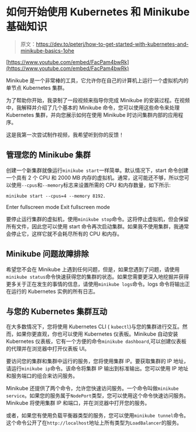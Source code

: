 # 如何开始使用 Kubernetes 和 Minikube 基础知识

> 原文：<https://dev.to/peterj/how-to-get-started-with-kubernetes-and-minikube-basics-1ohe>

[https://www.youtube.com/embed/FacPam4bwRk](https://www.youtube.com/embed/FacPam4bwRk)

Minikube 是一个非常棒的工具，它允许你在自己的计算机上运行一个虚拟机内的单节点 Kubernetes 集群。

为了帮助你开始，我录制了一段视频来指导你完成 Minikube 的安装过程。在视频中，我解释并介绍了几个基本的 Minikube 命令，您可以使用这些命令来处理 Kubernetes 集群，并向您展示如何在使用 Minikube 时访问集群内部的应用程序。

这是我第一次尝试制作视频，我希望听到你的反馈！

## 管理您的 Minikube 集群

创建一个新集群就像运行`minikube start`一样简单。默认情况下，start 命令创建一个具有 2 个 CPU 和 2000 MB 内存的虚拟机。通常，这可能还不够，所以您可以使用`--cpus`和`--memory`标志来设置所需的 CPU 和内存数量，如下所示:

```
minikube start --cpus=4 --memory 8192. 
```

Enter fullscreen mode Exit fullscreen mode

要停止运行集群的虚拟机，使用`minikube stop`命令。这将停止虚拟机，但会保留所有文件，因此您可以使用 start 命令再次启动集群。如果我不使用集群，我通常会停止它，这样它就不会耗尽所有的 CPU 和内存。

## Minikube 问题故障排除

希望您不会在 Minikube 上遇到任何问题，但是，如果您遇到了问题，请使用`minikube status`命令快速获得您的集群的状态。如果您需要更深入地挖掘并获得更多关于正在发生的事情的信息，请使用`minikube logs`命令。logs 命令将输出正在运行的 Kubernetes 实例的所有日志。

## 与您的 Kubernetes 集群互动

在大多数情况下，您将使用 Kubernetes CLI ( `kubectl`)与您的集群进行交互。然而，如果你更直观，你也可以使用 Kubernetes 仪表板。Minikube 自动安装 Kubernetes 仪表板，它有一个方便的命令`minikube dashboard`,可以创建仪表板的代理并在浏览器中打开仪表板 UI。

要访问您的集群和集群中运行的服务，您将使用集群 IP。要获取集群的 IP 地址，请运行`minikube ip`命令。该命令将集群 IP 输出到标准输出。您可以使用 IP 地址和服务端口的组合来访问服务。

Minikube 还提供了两个命令，允许您快速访问服务。一个命令叫做`minikube service`。如果您的服务属于`NodePort`类型，您可以使用这个命令快速访问服务。Minikube 将使用集群 IP 和端口，并在浏览器中打开您的服务。

或者，如果您有使用负载平衡器类型的服务，您可以使用`minikube tunnel`命令。这个命令公开了在`http://localhost`地址上所有类型为`LoadBalancer`的服务。